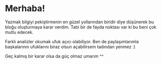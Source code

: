 # Merhaba!

Yazmak bilgiyi pekiştirmenin en güzel yollarından biridir diye düşünerek bu bloğu oluşturmaya karar verdim. 
Tabi bir de fayda noktası var ki bu beni çok mutlu edecek. 

Farklı analizler okumak ufuk açıcı olabiliyor. Ben de paylaşımlarımla başkalarının ufuklarını biraz olsun açabilirsem tadından yenmez :)

Geç kalmış bir karar olsa da güç olmaz umarım ^^
